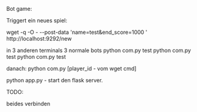 



Bot game:

Triggert ein neues spiel:

wget -q -O - --post-data 'name=test&end_score=1000 ' http://localhost:9292/new

in 3 anderen terminals 3 normale bots
python com.py test
python com.py test
python com.py test

danach:
python com.py [player_id - vom wget cmd]



python app.py - start den flask server.


TODO:

beides verbinden